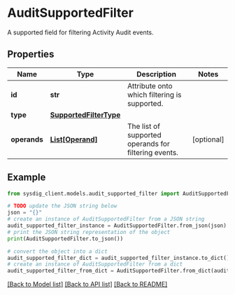 # AuditSupportedFilter

A supported field for filtering Activity Audit events.

## Properties

Name | Type | Description | Notes
------------ | ------------- | ------------- | -------------
**id** | **str** | Attribute onto which filtering is supported. | 
**type** | [**SupportedFilterType**](SupportedFilterType.md) |  | 
**operands** | [**List[Operand]**](Operand.md) | The list of supported operands for filtering events. | [optional] 

## Example

```python
from sysdig_client.models.audit_supported_filter import AuditSupportedFilter

# TODO update the JSON string below
json = "{}"
# create an instance of AuditSupportedFilter from a JSON string
audit_supported_filter_instance = AuditSupportedFilter.from_json(json)
# print the JSON string representation of the object
print(AuditSupportedFilter.to_json())

# convert the object into a dict
audit_supported_filter_dict = audit_supported_filter_instance.to_dict()
# create an instance of AuditSupportedFilter from a dict
audit_supported_filter_from_dict = AuditSupportedFilter.from_dict(audit_supported_filter_dict)
```
[[Back to Model list]](../README.md#documentation-for-models) [[Back to API list]](../README.md#documentation-for-api-endpoints) [[Back to README]](../README.md)


